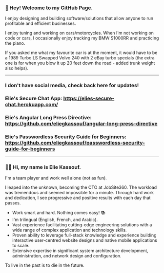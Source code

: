 ### 👋 Hey! Welcome to my GitHub Page.

I enjoy designing and building software/solutions that allow anyone to run profitable and efficient businesses.

I enjoy tuning and working on cars/motorcycles. When I'm not working on code or cars, I occasionally enjoy tracking my BMW S1000RR and practicing the piano.

If you asked me what my favourite car is at the moment, it would have to be a 1989 Turbo LS Swapped Volvo 240 with 2 eBay turbo specials (the extra one is for when you blow it up 20 feet down the road - added trunk weight also helps). 

----------------------------
### I don't have social media, check back here for updates!
### Elie's Secure Chat App: https://elies-secure-chat.herokuapp.com/
### Elie's Angular Long Press Directive: https://github.com/eliegkassouf/angular-long-press-directive
### Elie's Passwordless Security Guide for Beginners: https://github.com/eliegkassouf/passwordless-security-guide-for-beginners

----------------------------

### 🙋‍♂️ Hi, my name is Elie Kassouf.

I'm a team player and work well alone (not as fun). 

I leaped into the unknown, becoming the CTO at JobSite360. The workload was tremendous and seemed impossible for a minute. Through hard work and dedication, I see progressive and positive results with each day that passes. 

- Work smart and hard. Nothing comes easy! 📚
- I'm trilingual (English, French, and Arabic).
- Vast experience facilitating cutting-edge engineering solutions with a wide range of complex application and technology skills.
- Proven ability to leverage full-stack knowledge and experience building interactive user-centred website designs and native mobile applications to scale.
- Extensive expertise in significant system architecture development, administration, and network design and configuration.


To live in the past is to die in the future.
